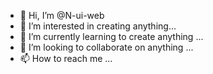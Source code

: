 - 👋 Hi, I’m @N-ui-web
- 👀 I’m interested in creating anything...
- 🌱 I’m currently learning to create anything ...
- 💞️ I’m looking to collaborate on anything ...
- 📫 How to reach me  ...

<!---
N-ui-web/N-ui-web is a ✨ special ✨ repository because its `README.md` (this file) appears on your GitHub profile.
You can click the Preview link to take a look at your changes.
--->
